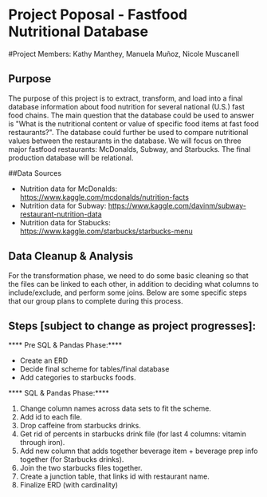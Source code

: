 # Project Poposal - Fastfood Nutritional Database

#Project Members: Kathy Manthey, Manuela Muñoz, Nicole Muscanell

## Purpose

The purpose of this project is to extract, transform, and load into a final database information about food nutrition for several national (U.S.) fast food chains. The main question that the database could be used to answer is "What is the nutritional content or value of specific food items at fast food restaurants?". The database could further be used to compare nutritional values between the restaurants in the database. We will focus on three major fastfood restaurants: McDonalds, Subway, and Starbucks.
The final production database will be relational.


##Data Sources

* Nutrition data for McDonalds: https://www.kaggle.com/mcdonalds/nutrition-facts
* Nutrition data for Subway: https://www.kaggle.com/davinm/subway-restaurant-nutrition-data
* Nutrition data for Stabucks: https://www.kaggle.com/starbucks/starbucks-menu


## Data Cleanup & Analysis

For the transformation phase, we need to do some basic cleaning so that the files can be linked to each other, in addition to deciding what columns to include/exclude, and perform some joins. Below are some specific steps that our group plans to complete during this process.

## Steps [subject to change as project progresses]:

**** Pre SQL & Pandas Phase:****
* Create an ERD
* Decide final scheme for tables/final database
* Add categories to starbucks foods.

**** SQL & Pandas Phase:****
1. Change column names across data sets to fit the scheme.
2. Add id to each file.
3. Drop caffeine from starbucks drinks. 
4. Get rid of percents in starbucks drink file (for last 4 columns: vitamin through iron).
5. Add new column that adds together beverage item + beverage prep info together (for Starbucks drinks).
6. Join the two starbucks files together.
7. Create a junction table, that links id with restaurant name.
8. Finalize ERD (with cardinality)



